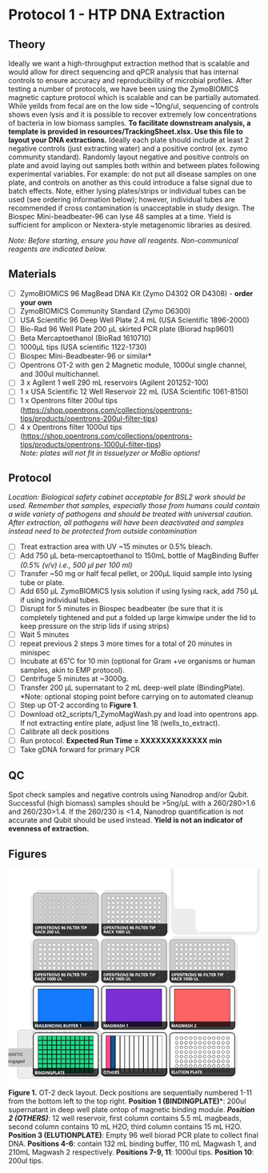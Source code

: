 # Protocol 1 - HTP DNA Extraction

## Theory
Ideally we want a high-throughput extraction method that is scalable and would allow for direct sequencing and qPCR analysis that has internal controls to ensure accuracy and reproducibility of microbial profiles. After testing a number of protocols, we have been using the ZymoBIOMICS magnetic capture protocol which is scalable and can be partially automated. While yeilds from fecal are on the low side ~10ng/ul, sequencing of controls shows even lysis and it is possible to recover extremely low concentrations of bacteria in low biomass samples. **To facilitate downstream analysis, a template is provided in resources/TrackingSheet.xlsx. Use this file to layout your DNA extractions.** Ideally each plate should include at least 2 negative controls (just extracting water) and a positive control (ex. zymo community standard). Randomly layout negative and positive controls on plate and avoid laying out samples both within and between plates following experimental variables. For example: do not put all disease samples on one plate, and controls on another as this could introduce a false signal due to batch effects. Note, either lysing plates/strips or individual tubes can be used (see ordering information below); however, individual tubes are recommended if cross contamination is unacceptable in study design. The Biospec Mini-beadbeater-96 can lyse 48 samples at a time. Yield is sufficient for amplicon or Nextera-style metagenomic libraries as desired.

*Note: Before starting, ensure you have all reagents. Non-communical reagents are indicated below.*

## Materials
- [ ] ZymoBIOMICS 96 MagBead DNA Kit (Zymo D4302 OR D4308) - **order your own**
- [ ] ZymoBIOMICS Community Standard (Zymo D6300) 
- [ ] USA Scientific 96 Deep Well Plate 2.4 mL (USA Scientific 1896-2000) 
- [ ] Bio-Rad 96 Well Plate 200 µL skirted PCR plate  (Biorad hsp9601) 
- [ ] Beta Mercaptoethanol (BioRad 1610710) 
- [ ] 1000µL tips (USA scientific 1122-1730)
- [ ] Biospec Mini-Beadbeater-96 or similar*
- [ ] Opentrons OT-2 with gen 2 Magnetic module, 1000ul single channel, and 300ul multichannel.
- [ ] 3 x Agilent 1 well 290 mL reservoirs (Agilent 201252-100)
- [ ] 1 x USA Scientific 12 Well Reservoir 22 mL (USA Scientific 1061-8150) 
- [ ] 1 x Opentrons filter 200ul tips (https://shop.opentrons.com/collections/opentrons-tips/products/opentrons-200ul-filter-tips)
- [ ] 4 x Opentrons filter 1000ul tips (https://shop.opentrons.com/collections/opentrons-tips/products/opentrons-1000ul-filter-tips)
<br>*Note: plates will not fit in tissuelyzer or MoBio options!*

## Protocol
*Location: Biological safety cabinet acceptable for BSL2 work should be used. Remember that samples, especially those from humans could contain a wide variety of pathogens and should be treated with universal caution. After extraction, all pathogens will have been deactivated and samples instead need to be protected from outside contamination*
- [ ] Treat extraction area with UV ~15 minutes or 0.5% bleach.
- [ ] Add 750 µL beta-mercaptoethanol to 150mL bottle of MagBinding Buffer  *(0.5% (v/v) i.e., 500 µl per 100 ml)*
- [ ] Transfer ~50 mg or half fecal pellet, or 200µL liquid sample into lysing tube or plate.
- [ ] Add 650 µL ZymoBIOMICS lysis solution if using lysing rack, add 750 µL if using individual tubes.
- [ ] Disrupt for 5 minutes in Biospec beadbeater (be sure that it is completely tightened and put a folded up large kimwipe under the lid to keep pressure on the strip lids if using strips)
- [ ] Wait 5 minutes
- [ ] repeat previous 2 steps 3 more times for a total of 20 minutes in minispec
- [ ] Incubate at 65˚C for 10 min (optional for Gram +ve organisms or human samples, akin to EMP protocol).
- [ ] Centrifuge 5 minutes at ~3000g.
- [ ] Transfer 200 µL supernatant to 2 mL deep-well plate (BindingPlate).
<br>*Note: optional stoping point before carrying on to automated cleanup
- [ ] Step up OT-2 according to **Figure 1**.
- [ ] Download ot2_scripts/1_ZymoMagWash.py and load into opentrons app. If not extracting entire plate, adjust line 18 (wells_to_extract).
- [ ] Calibrate all deck positions
- [ ] Run protocol. **Expected Run Time = XXXXXXXXXXXXX min**
- [ ] Take gDNA forward for primary PCR

## QC
Spot check samples and negative controls using Nanodrop and/or Qubit. Successful (high biomass) samples should be >5ng/µL with a 260/280>1.6 and 260/230>1.4.  If the 260/230 is <1.4, Nanodrop quantification is not accurate and Qubit should be used instead. **Yield is not an indicator of evenness of extraction.**

## Figures
![Fig1](../images/zymolayout.png?)
<br>**Figure 1.** OT-2 deck layout. Deck positions are sequentially numbered 1-11 from the bottom left to the top right. **Position 1 (BINDINGPLATE)***: 200ul supernatant in deep well plate ontop of magnetic binding module. ***Position 2 (OTHERS)***: 12 well reservoir, first column contains 5.5 mL magbeads, second column contains 10 mL H2O, third column contains 15 mL H2O. **Position 3 (ELUTIONPLATE)**: Empty 96 well biorad PCR plate to collect final DNA. **Positions 4-6**: contain 132 mL binding buffer, 110 mL Magwash 1, and 210mL Magwash 2 respectively. **Positions 7-9, 11**: 1000ul tips. **Position 10**: 200ul tips.

